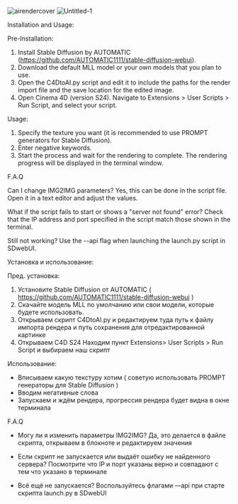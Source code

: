
![airendercover](https://github.com/user-attachments/assets/2da6bf31-ce74-4092-a44b-1645aa64d32c)
![Untitled-1](https://github.com/user-attachments/assets/f968c4ed-a8c8-4991-9af2-735669d8b80d)

Installation and Usage:

Pre-Installation:

1) Install Stable Diffusion by AUTOMATIC (https://github.com/AUTOMATIC1111/stable-diffusion-webui).
2) Download the default MLL model or your own models that you plan to use.
3) Open the C4DtoAI.py script and edit it to include the paths for the render import file and the save location for the edited image.
4) Open Cinema 4D (version S24). Navigate to Extensions > User Scripts > Run Script, and select your script.

Usage:

1) Specify the texture you want (it is recommended to use PROMPT generators for Stable Diffusion).
2) Enter negative keywords.
3) Start the process and wait for the rendering to complete. The rendering progress will be displayed in the terminal window.

F.A.Q

Can I change IMG2IMG parameters?
Yes, this can be done in the script file. Open it in a text editor and adjust the values.

What if the script fails to start or shows a "server not found" error?
Check that the IP address and port specified in the script match those shown in the terminal.

Still not working?
Use the --api flag when launching the launch.py script in SDwebUI.


Установка и использование:

Пред. установка:
1) Установите Stable Diffusion от AUTOMATIC ( https://github.com/AUTOMATIC1111/stable-diffusion-webui )
2) Скачайте модель MLL по умолчанию или свои модели, которые будете использовать. 
3) Открываем скрипт C4DtoAI.py и редактируем туда путь к файлу импорта рендера и путь сохранения для отредактированной картинке
5) Открываем C4D S24   Находим пункт Extensions> User Scripts > Run Script и выбираем наш скрипт

Использование:
- Вписываем какую текстуру хотим ( советую использовать PROMPT генераторы для Stable Diffusion ) 
- Вводим негативные слова
- Запускаем и ждём рендера, прогрессия рендера будет видна в окне терминала

F.A.Q
-  Могу ли я изменить параметры IMG2IMG? 
Да, это делается в файле скрипта, открываем в блокноте и редактируем значения

- Если скрипт не запускается или выдаёт ошибку не найденного сервера? 
Посмотрите что IP и порт указаны верно и совпадают с тем что указано в терминале

- Всё ещё не запускается? 
Воспользуйтесь флагами —api при старте скрипта launch.py в SDwebUI
